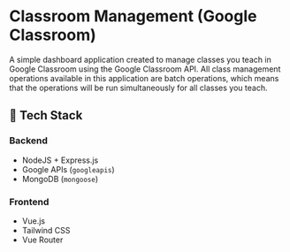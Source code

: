 # Classroom Management (Google Classroom)

A simple dashboard application created to manage classes you teach in Google Classroom using the Google Classroom API. All class management operations available in this application are batch operations, which means that the operations will be run simultaneously for all classes you teach.

## 🚀 Tech Stack

### Backend

- NodeJS + Express.js
- Google APIs (`googleapis`)
- MongoDB (`mongoose`)

### Frontend

- Vue.js
- Tailwind CSS
- Vue Router
